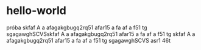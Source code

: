 # hello-world
próba
skfaf A a afagakgbugq2rq51 afar15 a fa af a f51 tg sgagawghSCVSskfaf A a afagakgbugq2rq51 afar15 a fa af a f51 tg 
skfaf A a afagakgbugq2rq51 afar15 a fa af a f51 tg sgagawghSCVS
asr1 46t
